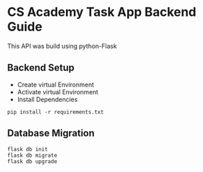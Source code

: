 # CS Academy Task App Backend Guide
This API was build using python-Flask

## Backend Setup
- Create virtual Environment
- Activate virtual Environment
- Install Dependencies
```
pip install -r requirements.txt
```
## Database Migration
```
flask db init
flask db migrate
flask db upgrade
